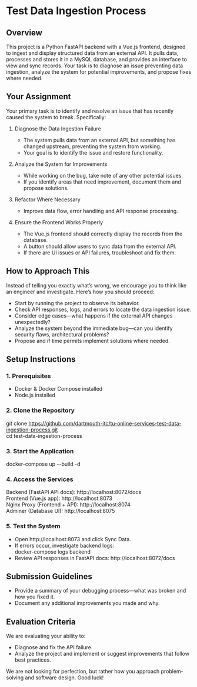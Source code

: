 # Test Data Ingestion Process

## Overview
This project is a Python FastAPI backend with a Vue.js frontend, designed to ingest and display structured data from an external API. It pulls data, processes and stores it in a MySQL database, and provides an interface to view and sync records. Your task is to diagnose an issue preventing data ingestion, analyze the system for potential improvements, and propose fixes where needed.

## Your Assignment
Your primary task is to identify and resolve an issue that has recently caused the system to break. Specifically:

1. Diagnose the Data Ingestion Failure
   - The system pulls data from an external API, but something has changed upstream, preventing the system from working.
   - Your goal is to identify the issue and restore functionality.

2. Analyze the System for Improvements
   - While working on the bug, take note of any other potential issues.
   - If you identify areas that need improvement, document them and propose solutions.

3. Refactor Where Necessary
   - Improve data flow, error handling and API response processing.
 
4. Ensure the Frontend Works Properly
   - The Vue.js frontend should correctly display the records from the database.
   - A button should allow users to sync data from the external API.
   - If there are UI issues or API failures, troubleshoot and fix them.

## How to Approach This
Instead of telling you exactly what’s wrong, we encourage you to think like an engineer and investigate. Here’s how you should proceed:

- Start by running the project to observe its behavior.
- Check API responses, logs, and errors to locate the data ingestion issue.
- Consider edge cases—what happens if the external API changes unexpectedly?
- Analyze the system beyond the immediate bug—can you identify security flaws, architectural problems?
- Propose and if time permits implement solutions where needed.

## Setup Instructions

### 1. Prerequisites
- Docker & Docker Compose installed
- Node.js installed

### 2. Clone the Repository
git clone https://github.com/dartmouth-itc/tu-online-services-test-data-ingestion-process.git  
cd test-data-ingestion-process  

### 3. Start the Application
docker-compose up --build -d  

### 4. Access the Services
Backend (FastAPI API docs): http://localhost:8072/docs  
Frontend (Vue.js app): http://localhost:8073  
Nginx Proxy (Frontend + API): http://localhost:8074  
Adminer (Database UI): http://localhost:8075  

### 5. Test the System
- Open http://localhost:8073 and click Sync Data.  
- If errors occur, investigate backend logs:  
  docker-compose logs backend  
- Review API responses in FastAPI docs: http://localhost:8072/docs  

## Submission Guidelines
- Provide a summary of your debugging process—what was broken and how you fixed it.
- Document any additional improvements you made and why.

## Evaluation Criteria
We are evaluating your ability to:
- Diagnose and fix the API failure.
- Analyze the project and implement or suggest improvements that follow best practices.


We are not looking for perfection, but rather how you approach problem-solving and software design. Good luck!
